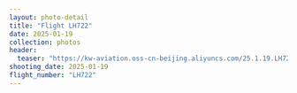 ```yaml
---
layout: photo-detail
title: "Flight LH722"
date: 2025-01-19
collection: photos
header:
  teaser: "https://kw-aviation.oss-cn-beijing.aliyuncs.com/25.1.19.LH722.jpg"
shooting_date: 2025-01-19
flight_number: "LH722"
---
```


